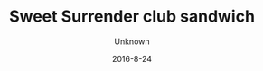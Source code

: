 ---
title: 'Sweet Surrender club sandwich'
description: 'Økologisk hjemmebagt grovbolle med pesto mayonnaise, salatblade, sesam stegt kylling, bacon, syltede rødløg og frisk tomat. Vælg mellem økologisk grovbolle, rugbrød eller glutenfri brød (glutenfri +10kr.)'
image: b2507aca971c5f63f884045c336dcfdc3d5939a2
price: '65'
size: '2'
color: '#ffffff'
category: sandwichSalad
tags: Sandwich/salat
meta:
    id: 31147b8d989100bed3602cc8e3e340ea0142ebca
    parentId: f20f57fa9c3d8bff0902cfb33f350091a3a48d51
    language: da
date: '2016-8-24'
author: Unknown
---
